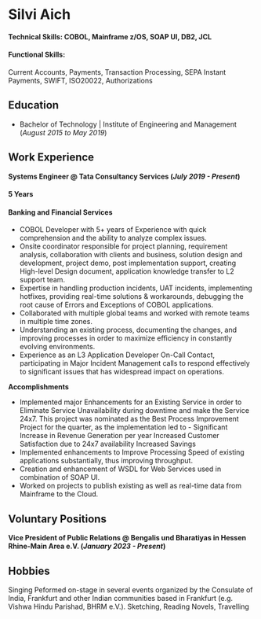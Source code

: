 # Silvi Aich # 

#### Technical Skills: COBOL, Mainframe z/OS, SOAP UI, DB2, JCL
#### Functional Skills: 
 Current Accounts, Payments, Transaction Processing, SEPA Instant Payments, SWIFT, ISO20022, Authorizations 

## Education
- Bachelor of Technology | Institute of Engineering and Management (_August 2015 to May 2019_)								       		

## Work Experience
**Systems Engineer @ Tata Consultancy Services (_July 2019 - Present_)**
#### 5 Years       
#### Banking and Financial Services #### 
- COBOL Developer with 5+ years of Experience with quick comprehension and the ability to analyze complex issues.
- Onsite coordinator responsible for project planning, requirement analysis, collaboration with clients and business, solution design and development, project demo, post implementation support, creating High-level Design document, application knowledge transfer to L2 support team.
- Expertise in handling production incidents, UAT incidents, implementing hotfixes, providing real-time solutions & workarounds, debugging the root cause of Errors and Exceptions of COBOL applications.
- Collaborated with multiple global teams and worked with remote teams in multiple time zones.
- Understanding an existing process, documenting the changes, and improving processes in order to maximize efficiency in constantly evolving environments.
- Experience as an L3 Application Developer On-Call Contact, participating in Major Incident Management calls to respond effectively to significant issues that has widespread impact on operations. 
  
**Accomplishments**
- Implemented major Enhancements for an Existing Service in order to Eliminate Service Unavailability during downtime and make the Service 24x7. This project was nominated as the Best Process Improvement Project for the quarter, as the implementation led to -
Significant Increase in Revenue Generation per year
Increased Customer Satisfaction due to 24x7 availability
Increased Savings
- Implemented enhancements to Improve Processing Speed of existing applications substantially, thus improving throughput.
- Creation and enhancement of WSDL for Web Services used in combination of SOAP UI.
- Worked on projects to publish existing as well as real-time data from Mainframe to the Cloud.

## Voluntary Positions
**Vice President of Public Relations @ Bengalis und Bharatiyas in Hessen Rhine-Main Area e.V. (_January 2023 - Present_)**

## Hobbies
Singing 
Peformed on-stage in several events organized by the Consulate of India, Frankfurt and other Indian communities based in Frankfurt (e.g. Vishwa Hindu Parishad, BHRM e.V.).
Sketching, Reading Novels, Travelling
